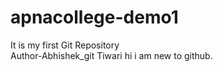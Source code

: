 # apnacollege-demo1
It is my first Git Repository
<br>
Author-Abhishek_git Tiwari
hi 
i am new to github.